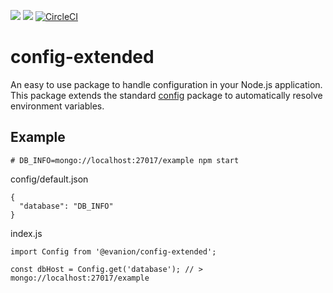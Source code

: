 <a href="https://codeclimate.com/github/Evanion/config-extended/maintainability"><img src="https://api.codeclimate.com/v1/badges/bb7eafcb9c2fdb96697a/maintainability" /></a>
<a href="https://codeclimate.com/github/Evanion/config-extended/test_coverage"><img src="https://api.codeclimate.com/v1/badges/bb7eafcb9c2fdb96697a/test_coverage" /></a>
[![CircleCI](https://circleci.com/gh/Evanion/config-extended.svg?style=svg)](https://circleci.com/gh/Evanion/config-extended)

# config-extended
An easy to use package to handle configuration in your Node.js application.
This package extends the standard [config](https://www.npmjs.com/package/config) package to automatically resolve
environment variables.

## Example
```
# DB_INFO=mongo://localhost:27017/example npm start
```
config/default.json
```
{
  "database": "DB_INFO"
}
```

index.js
```
import Config from '@evanion/config-extended';

const dbHost = Config.get('database'); // > mongo://localhost:27017/example
```

